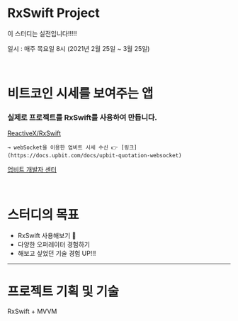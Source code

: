 # RxSwift Project

이 스터디는 실전입니다!!!!!


일시 : 매주 목요일 8시 (2021년 2월 25일 ~ 3월 25일)

<br>

# 비트코인 시세를 보여주는 앱


### 실제로 프로젝트를 RxSwift를 사용하여 만듭니다.

[ReactiveX/RxSwift](https://github.com/ReactiveX/RxSwift)

    → webSocket을 이용한 업비트 시세 수신 👉 [링크](https://docs.upbit.com/docs/upbit-quotation-websocket)


[업비트 개발자 센터](https://docs.upbit.com/reference)

<br>

# 스터디의 목표

- RxSwift 사용해보기 🤟
- 다양한 오퍼레이터 경험하기
- 해보고 싶었던 기술 경험 UP!!!

<hr>

# 프로젝트 기획 및 기술

RxSwift + MVVM


